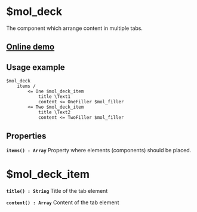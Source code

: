 # $mol_deck

The component which arrange content in multiple tabs.
 
## [Online demo](http://eigenmethod.github.io/mol/#demo=mol_deck)

## Usage example

```
$mol_deck 
	items /
		<= One $mol_deck_item
			title \Text1
			content <= OneFiller $mol_filler
		<= Two $mol_deck_item
			title \Text2
			content <= TwoFiller $mol_filler
```

## Properties

**`items() : Array`**
Property where elements (components) should be placed.
 
# $mol_deck_item

**`title() : String`**
Title of the tab element

**`content() : Array`**
Content of the tab element
